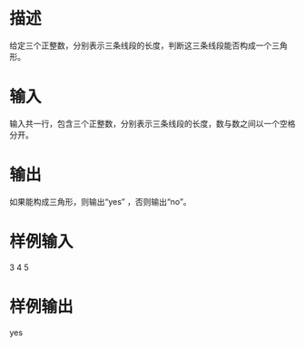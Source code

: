 # 描述
给定三个正整数，分别表示三条线段的长度，判断这三条线段能否构成一个三角形。

# 输入
输入共一行，包含三个正整数，分别表示三条线段的长度，数与数之间以一个空格分开。
# 输出
如果能构成三角形，则输出“yes” ，否则输出“no”。
# 样例输入
3 4 5
# 样例输出
yes
